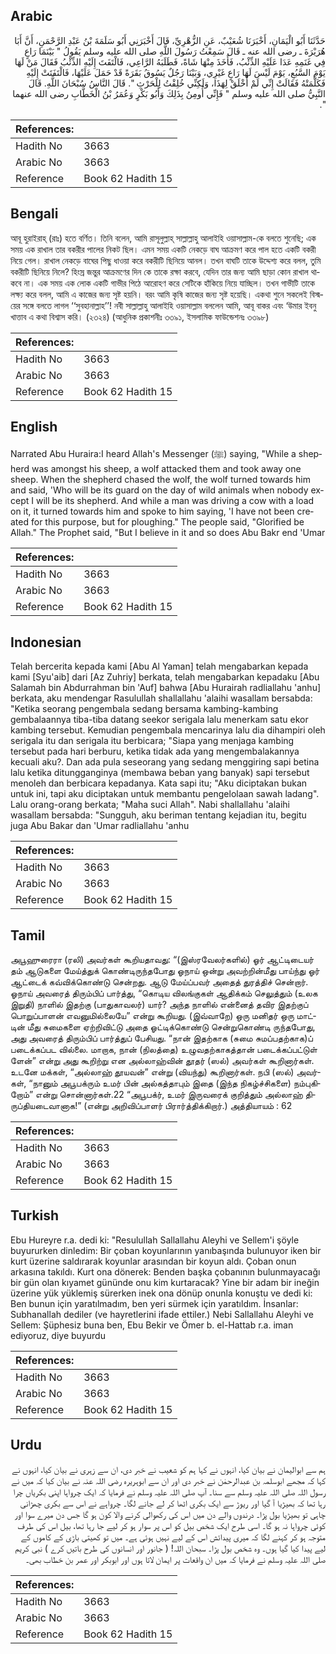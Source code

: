 ## Arabic


<div dir="rtl" lang="ar" style={{fontSize:'larger',backgroundColor:'#f8f9fa',padding:20}}>
حَدَّثَنَا أَبُو الْيَمَانِ، أَخْبَرَنَا شُعَيْبٌ، عَنِ الزُّهْرِيِّ، قَالَ أَخْبَرَنِي أَبُو سَلَمَةَ بْنُ عَبْدِ الرَّحْمَنِ، أَنَّ أَبَا هُرَيْرَةَ ـ رضى الله عنه ـ قَالَ سَمِعْتُ رَسُولَ اللَّهِ صلى الله عليه وسلم يَقُولُ ‏"‏ بَيْنَمَا رَاعٍ فِي غَنَمِهِ عَدَا عَلَيْهِ الذِّئْبُ، فَأَخَذَ مِنْهَا شَاةً، فَطَلَبَهُ الرَّاعِي، فَالْتَفَتَ إِلَيْهِ الذِّئْبُ فَقَالَ مَنْ لَهَا يَوْمَ السَّبُعِ، يَوْمَ لَيْسَ لَهَا رَاعٍ غَيْرِي، وَبَيْنَا رَجُلٌ يَسُوقُ بَقَرَةً قَدْ حَمَلَ عَلَيْهَا، فَالْتَفَتَتْ إِلَيْهِ فَكَلَّمَتْهُ فَقَالَتْ إِنِّي لَمْ أُخْلَقْ لِهَذَا، وَلَكِنِّي خُلِقْتُ لِلْحَرْثِ ‏"‏‏.‏ قَالَ النَّاسُ سُبْحَانَ اللَّهِ‏.‏ قَالَ النَّبِيُّ صلى الله عليه وسلم ‏"‏ فَإِنِّي أُومِنُ بِذَلِكَ وَأَبُو بَكْرٍ وَعُمَرُ بْنُ الْخَطَّابِ رضى الله عنهما ‏"‏‏.‏
</div>
<div style={{backgroundColor:'#f8f9fa',padding:20, marginBottom: 10}}><table> <thead> <tr> <th>References:</th> <th></th> </tr> </thead> <tbody><tr><td>Hadith No</td><td>3663</td></tr><tr><td>Arabic No</td><td>3663</td></tr><tr><td>Reference</td><td>Book 62 Hadith 15</td></tr></tbody></table></div>

## Bengali


<div dir="ltr" lang="bn" style={{fontSize:'larger',backgroundColor:'#f8f9fa',padding:20}}>
আবূ হুরাইরাহ্ (রাঃ) হতে বর্ণিত। তিনি বলেন, আমি রাসূলুল্লাহ্ সাল্লাল্লাহু আলাইহি ওয়াসাল্লাম-কে বলতে শুনেছি; এক সময় এক রাখাল তার বকরীর পালের নিকট ছিল। এমন সময় একটি নেকড়ে বাঘ আক্রমণ করে পাল হতে একটি বকরী নিয়ে গেল। রাখাল নেকড়ে বাঘের পিছু ধাওয়া করে বকরীটি ছিনিয়ে আনল। তখন বাঘটি তাকে উদ্দেশ্য করে বলল, তুমি বকরীটি ছিনিয়ে নিলে? হিংস্র জন্তুর আক্রমণের দিন কে তাকে রক্ষা করবে, যেদিন তার জন্য আমি ছাড়া কোন রাখাল থাকবে না। এক সময় এক লোক একটি গাভীর পিঠে আরোহণ করে সেটিকে হাঁকিয়ে নিয়ে যাচ্ছিল। তখন গাভীটি তাকে লক্ষ্য করে বলল, আমি এ কাজের জন্য সৃষ্ট হয়নি। বরং আমি কৃষি কাজের জন্য সৃষ্ট হয়েছি। একথা শুনে সকলেই বিস্ময়ের সঙ্গে বলতে লাগল ‘‘সুবহানাল্লাহ’’! নবী সাল্লাল্লাহু আলাইহি ওয়াসাল্লাম বললেন আমি, আবূ বাকর এবং ‘উমার ইবনু খাত্তাব এ কথা বিশ্বাস করি। (২৩২৪) (আধুনিক প্রকাশনীঃ ৩৩৯১, ইসলামিক ফাউন্ডেশনঃ ৩৩৯৮)
</div>
<div style={{backgroundColor:'#f8f9fa',padding:20, marginBottom: 10}}><table> <thead> <tr> <th>References:</th> <th></th> </tr> </thead> <tbody><tr><td>Hadith No</td><td>3663</td></tr><tr><td>Arabic No</td><td>3663</td></tr><tr><td>Reference</td><td>Book 62 Hadith 15</td></tr></tbody></table></div>

## English


<div dir="ltr" lang="en" style={{fontSize:'larger',backgroundColor:'#f8f9fa',padding:20}}>
Narrated Abu Huraira:I heard Allah's Messenger (ﷺ) saying, "While a shepherd was amongst his sheep, a wolf attacked them and took away one sheep. When the shepherd chased the wolf, the wolf turned towards him and said, 'Who will be its guard on the day of wild animals when nobody except I will be its shepherd. And while a man was driving a cow with a load on it, it turned towards him and spoke to him saying, 'I have not been created for this purpose, but for ploughing." The people said, "Glorified be Allah." The Prophet said, "But I believe in it and so does Abu Bakr end 'Umar
</div>
<div style={{backgroundColor:'#f8f9fa',padding:20, marginBottom: 10}}><table> <thead> <tr> <th>References:</th> <th></th> </tr> </thead> <tbody><tr><td>Hadith No</td><td>3663</td></tr><tr><td>Arabic No</td><td>3663</td></tr><tr><td>Reference</td><td>Book 62 Hadith 15</td></tr></tbody></table></div>

## Indonesian


<div dir="ltr" lang="id" style={{fontSize:'larger',backgroundColor:'#f8f9fa',padding:20}}>
Telah bercerita kepada kami [Abu Al Yaman] telah mengabarkan kepada kami [Syu'aib] dari [Az Zuhriy] berkata, telah mengabarkan kepadaku [Abu Salamah bin Abdurrahman bin 'Auf] bahwa [Abu Hurairah radliallahu 'anhu] berkata, aku mendengar Rasulullah shallallahu 'alaihi wasallam bersabda: "Ketika seorang pengembala sedang bersama kambing-kambing gembalaannya tiba-tiba datang seekor serigala lalu menerkam satu ekor kambing tersebut. Kemudian pengembala mencarinya lalu dia dihampiri oleh serigala itu dan serigala itu berbicara; "Siapa yang menjaga kambing tersebut pada hari berburu, ketika tidak ada yang mengembalakannya kecuali aku?. Dan ada pula seseorang yang sedang menggiring sapi betina lalu ketika ditungganginya (membawa beban yang banyak) sapi tersebut menoleh dan berbicara kepadanya. Kata sapi itu; "Aku diciptakan bukan untuk ini, tapi aku diciptakan untuk membantu pengelolaan sawah ladang". Lalu orang-orang berkata; "Maha suci Allah". Nabi shallallahu 'alaihi wasallam bersabda: "Sungguh, aku beriman tentang kejadian itu, begitu juga Abu Bakar dan 'Umar radliallahu 'anhu
</div>
<div style={{backgroundColor:'#f8f9fa',padding:20, marginBottom: 10}}><table> <thead> <tr> <th>References:</th> <th></th> </tr> </thead> <tbody><tr><td>Hadith No</td><td>3663</td></tr><tr><td>Arabic No</td><td>3663</td></tr><tr><td>Reference</td><td>Book 62 Hadith 15</td></tr></tbody></table></div>

## Tamil


<div dir="ltr" lang="ta" style={{fontSize:'larger',backgroundColor:'#f8f9fa',padding:20}}>
அபூஹுரைரா (ரலி) அவர்கள் கூறியதாவது: “(இஸ்ரவேலர்களில்) ஓர் ஆட்டிடையர் தம் ஆடுகளை மேய்த்துக் கொண்டிருந்தபோது ஓநாய் ஒன்று அவற்றின்மீது பாய்ந்து ஓர் ஆட்டைக் கவ்விக்கொண்டு சென்றது. ஆடு மேய்ப்பவர் அதைத் துரத்திச் சென்றார். ஓநாய் அவரைத் திரும்பிப் பார்த்து, “கொடிய விலங்குகள் ஆதிக்கம் செலுத்தும் (உலக இறுதி) நாளில் இதற்கு (பாதுகாவலர்) யார்? அந்த நாளில் என்னைத் தவிர இதற்குப் பொறுப்பாளன் எவனுமில்லையே” என்று கூறியது. (இவ்வாறே) ஒரு மனிதர் ஒரு மாட்டின் மீது சுமைகளை ஏற்றிவிட்டு அதை ஓட்டிக்கொண்டு சென்றுகொண்டி ருந்தபோது, அது அவரைத் திரும்பிப் பார்த்துப் பேசியது. “நான் இதற்காக (சுமை சுமப்பதற்காக)ப் படைக்கப்பட வில்லை. மாறாக, நான் (நிலத்தை) உழுவதற்காகத்தான் படைக்கப்பட்டுள் ளேன்” என்று அது கூறிற்று என அல்லாஹ்வின் தூதர் (ஸல்) அவர்கள் கூறினார்கள். உடனே மக்கள், “அல்லாஹ் தூயவன்” என்று (வியந்து) கூறினார்கள். நபி (ஸல்) அவர்கள், “நானும் அபூபக்ரும் உமர் பின் அல்கத்தாபும் இதை (இந்த நிகழ்ச்சிகளை) நம்புகிறோம்” என்று சொன்னார்கள்.22 “அபூபக்ர், உமர் இருவரைக் குறித்தும் அல்லாஹ் திருப்தியடைவானாக!” (என்று அறிவிப்பாளர் பிரார்த்திக்கிறார்.) அத்தியாயம் : 62
</div>
<div style={{backgroundColor:'#f8f9fa',padding:20, marginBottom: 10}}><table> <thead> <tr> <th>References:</th> <th></th> </tr> </thead> <tbody><tr><td>Hadith No</td><td>3663</td></tr><tr><td>Arabic No</td><td>3663</td></tr><tr><td>Reference</td><td>Book 62 Hadith 15</td></tr></tbody></table></div>

## Turkish


<div dir="ltr" lang="tr" style={{fontSize:'larger',backgroundColor:'#f8f9fa',padding:20}}>
Ebu Hureyre r.a. dedi ki: "Resulullah Sallallahu Aleyhi ve Sellem'i şöyle buyururken dinledim: Bir çoban koyunlarının yanıbaşında bulunuyor iken bir kurt üzerine saldırarak koyunlar arasından bir koyun aldı. Çoban onun arkasına takıldı. Kurt ona dönerek: Benden başka çobanının bulunmayacağı bir gün olan kıyamet gününde onu kim kurtaracak? Yine bir adam bir ineğin üzerine yük yüklemiş sürerken inek ona dönüp onunla konuştu ve dedi ki: Ben bunun için yaratılmadım, ben yeri sürmek için yaratıldım. İnsanlar: Subhanallah dediler (ve hayretlerini ifade ettiler.) Nebi Sallallahu Aleyhi ve Sellem: Şüphesiz buna ben, Ebu Bekir ve Ömer b. el-Hattab r.a. iman ediyoruz, diye buyurdu
</div>
<div style={{backgroundColor:'#f8f9fa',padding:20, marginBottom: 10}}><table> <thead> <tr> <th>References:</th> <th></th> </tr> </thead> <tbody><tr><td>Hadith No</td><td>3663</td></tr><tr><td>Arabic No</td><td>3663</td></tr><tr><td>Reference</td><td>Book 62 Hadith 15</td></tr></tbody></table></div>

## Urdu


<div dir="rtl" lang="ur" style={{fontSize:'larger',backgroundColor:'#f8f9fa',padding:20}}>
ہم سے ابوالیمان نے بیان کیا، انہوں نے کہا ہم کو شعیب نے خبر دی، ان سے زہری نے بیان کیا، انہوں نے کہا کہ مجھے ابوسلمہ بن عبدالرحمٰن نے خبر دی اور ان سے ابوہریرہ رضی اللہ عنہ نے بیان کیا کہ میں نے رسول اللہ صلی اللہ علیہ وسلم سے سنا۔ آپ صلی اللہ علیہ وسلم نے فرمایا کہ ایک چرواہا اپنی بکریاں چرا رہا تھا کہ بھیڑیا آ گیا اور ریوڑ سے ایک بکری اٹھا کر لے جانے لگا۔ چرواہے نے اس سے بکری چھڑانی چاہی تو بھیڑیا بول پڑا۔ درندوں والے دن میں اس کی رکھوالی کرنے والا کون ہو گا جس دن میرے سوا اور کوئی چرواہا نہ ہو گا۔ اسی طرح ایک شخص بیل کو اس پر سوار ہو کر لیے جا رہا تھا، بیل اس کی طرف متوجہ ہو کر کہنے لگا کہ میری پیدائش اس کے لیے نہیں ہوئی ہے۔ میں تو کھیتی باڑی کے کاموں کے لیے پیدا کیا گیا ہوں۔ وہ شخص بول پڑا۔ سبحان اللہ! ( جانور اور انسانوں کی طرح باتیں کرے ) نبی کریم صلی اللہ علیہ وسلم نے فرمایا کہ میں ان واقعات پر ایمان لاتا ہوں اور ابوبکر اور عمر بن خطاب بھی۔
</div>
<div style={{backgroundColor:'#f8f9fa',padding:20, marginBottom: 10}}><table> <thead> <tr> <th>References:</th> <th></th> </tr> </thead> <tbody><tr><td>Hadith No</td><td>3663</td></tr><tr><td>Arabic No</td><td>3663</td></tr><tr><td>Reference</td><td>Book 62 Hadith 15</td></tr></tbody></table></div>